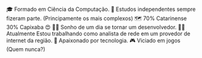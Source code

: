 🎓 Formado em Ciência da Computação.
📘 Estudos independentes sempre fizeram parte. (Principamente os mais complexos)
🗺️ 70% Catarinense 30% Capixaba 😍
👩‍💻 Sonho de um dia se tornar um desenvolvedor.
👨‍💻 Atualmente Estou trabalhando como analista de rede em um provedor de internet da região.
🚀 Apaixonado por tecnologia.
🎮 Viciado em jogos (Quem nunca?)
